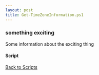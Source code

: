 ```yaml
---
layout: post
title: Get-TimeZoneInformation.ps1
---
```


### something exciting

Some information about the exciting thing

#### Script

<script async src="https://gist-it.appspot.com/github.com/BanterBoy/scripts-blog/blob/master/PowerShell/scripts/time/Get-TimeZoneInformation.ps1" crossorigin="anonymous"></script>

<a href="/menu/_pages/scripts.html">Back to Scripts</a>
